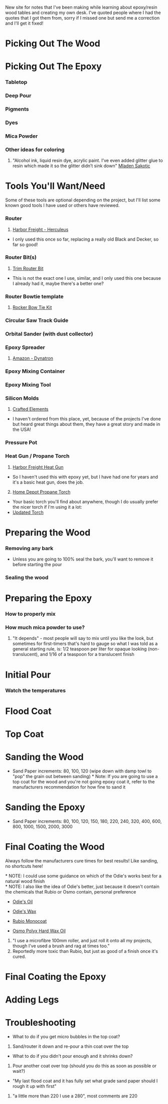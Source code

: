 New site for notes that I've been making while learning about epoxy/resin wood tables and creating my own desk.  I've quoted people where I had the quotes that I got them from, sorry if I missed one but send me a correction and I'll get it fixed!

# Picking Out The Wood

# Picking Out The Epoxy

### Tabletop

### Deep Pour

### Pigments

### Dyes

### Mica Powder

### Other ideas for coloring
1. "Alcohol ink, liquid resin dye, acrylic paint. I’ve even added glitter glue to resin which made it so the glitter didn’t sink down" [Mladen Sakotic](https://www.facebook.com/groups/3519813941443536/user/546210525/?__cft__[0]=AZXMJ-FWAU1eN_523s9EDVMZzP42u1GPX7iX4chCGZf_8By5Z8RmuofHB7mpXJu6TAMEBSV5p-l8zsnrPA5qQ8cmHpL1wk3q0vnk9lOlH3yNOLpFMy7zA2UXmaM13gOdyRKI0jQusvb4QRwYS1IfBmoqZ5oTHd_7_y3hQix73I3Rgo2VWbICjaTP70GFGi_xpMA&__tn__=%2CdR]-R)


# Tools You'll Want/Need
Some of these tools are optional depending on the project, but I'll list some known good tools I have used or others have reviewed.

### Router
1. [Harbor Freight - Herculeus](https://www.harborfreight.com/12-amp-variable-speed-fixed-base-router-with-plunge-base-kit-57368.html)
* I only used this once so far, replacing a really old Black and Decker, so far so good!

### Router Bit(s)
1.  [Trim Router Bit](https://www.amazon.com/dp/B0BLB7PB7P/?coliid=I12MQ57G4FD2GY&colid=RO6FI9B1DDGC&ref_=list_c_wl_lv_ov_lig_dp_it&th=1)
* This is not the exact one I use, similar, and I only used this one because I already had it, maybe there's a better one?

### Router Bowtie template
1. [Rocker Bow Tie Kit](https://www.rockler.com/rockler-bow-tie-inlay-starter-kit-with-frame-bit-and-bushing)

### Circular Saw Track Guide

### Orbital Sander (with dust collector)

### Epoxy Spreader
1. [Amazon - Dynatron](https://www.amazon.com/3M-358-Dynatron-Spreader/dp/B0015DMGD0/ref=sr_1_2?crid=13WEISCSRINXK&keywords=epoxy+resin+spreader+tool&qid=1704350460&sprefix=epoxy+resin+spread%2Caps%2C101&sr=8-2)

### Epoxy Mixing Container

### Epoxy Mixing Tool

### Silicon Molds

1. [Crafted Elements](https://craftedelements.com/)
* I haven't ordered from this place, yet, because of the projects I've done but heard great things about them, they have a great story and made in the USA!

### Pressure Pot

### Heat Gun / Propane Torch
1. [Harbor Freight Heat Gun](https://www.harborfreight.com/power-tools/heat-guns-seamers/heat-guns/1500-watt-11-amp-dual-temperature-heat-gun-56434.html)
* So I haven't used this with epoxy yet, but I have had one for years and it's a basic heat gun, does the job.

2. [Home Depot Propane Torch](https://www.homedepot.com/p/Bernzomatic-Trigger-Ignition-Start-Blow-Torch-Kit-with-14-1-oz-Handheld-Propane-Gas-Cylinder-and-Adjustable-Flame-333084/202539561)
* Your basic torch you'll find about anywhere, though I do usually prefer the nicer torch if I'm using it a lot:
* [Updated Torch](https://www.homedepot.com/p/Bernzomatic-Advanced-Performance-Torch-with-Instant-Start-Stop-Ignition-Compatible-with-Map-Pro-and-Propane-Gas-TS4000T/202185055)

# Preparing the Wood

### Removing any bark
* Unless you are going to 100% seal the bark, you'll want to remove it before starting the pour

### Sealing the wood

# Preparing the Epoxy

### How to properly mix

### How much mica powder to use?
1.  "It depends"  - most people will say to mix until you like the look, but sometimes for first-timers that's hard to gauge so what I was told as a general starting rule, is: 1/2 teaspoon per liter for opaque looking (non-translucent), and 1/16 of a teaspoon for a translucent finish

# Initial Pour

### Watch the temperatures

# Flood Coat

# Top Coat

# Sanding the Wood
* Sand Paper increments:  80, 100, 120 (wipe down with damp towl to "pop" the grain out between sanding)
\* Note:  If you are going to use a top coat for the wood and you're not going epoxy coat it, refer to the manufacturers recommendation for how fine to sand it

# Sanding the Epoxy
* Sand Paper increments:  80, 100, 120, 150, 180, 220, 240, 320, 400, 600, 800, 1000, 1500, 2000, 3000

# Final Coating the Wood
Always follow the manufacturers cure times for best results!  Like sanding, no shortcuts here!

\* NOTE: I could use some guidance on which of the Odie's works best for a natural wood finish  
\* NOTE:  I also like the idea of Odie's better, just because it doesn't contain the chemicals that Rubio or Osmo contain, personal preference  

* [Odie's Oil](https://odiesoil.com/odies-universal-oil-9oz/)

* [Odie's Wax](https://odiesoil.com/odies-wax-9oz/)

* [Rubio Monocoat](https://www.amazon.com/dp/B00OA5V19K/?coliid=I1P6A5JR617BBV&colid=YK7S3ZPC0Q95&ref_=list_c_wl_lv_ov_lig_dp_it&th=1)

* [Osmo Polyx Hard Wax Oil](https://www.amazon.com/OSMO-Polyx-Hard-Wax-25-3/dp/B003RDW1UY/ref=pd_bxgy_d_sccl_1/133-8261450-8434823?pd_rd_w=phb15&content-id=amzn1.sym.2b132e63-5dcd-4ba1-be9f-9e044543d59f&pf_rd_p=2b132e63-5dcd-4ba1-be9f-9e044543d59f&pf_rd_r=F1QV3XBJ3MN3H8DNTR49&pd_rd_wg=R63aJ&pd_rd_r=5b5e2dbe-8b4b-458a-85c4-3cbdb9a8daa3&pd_rd_i=B003RDW1UY&psc=1)
1. "I use a microfibre 100mm roller, and just roll it onto all my projects, though I've used a brush and rag at times too."
2. Reportedly more toxic than Rubio, but just as good of a finish once it's cured.

# Final Coating the Epoxy

# Adding Legs

# Troubleshooting

* What to do if you get micro bubbles in the top coat?
1. Sand/router it down and re-pour a thin coat over the top

* What to do if you didn't pour enough and it shrinks down?
1. Pour another coat over top (should you do this as soon as possible or wait?)

* "My last flood coat and it has fully set what grade sand paper should I rough it up with first"
1. "a little more than 220 I use a 280", most comments are 220
